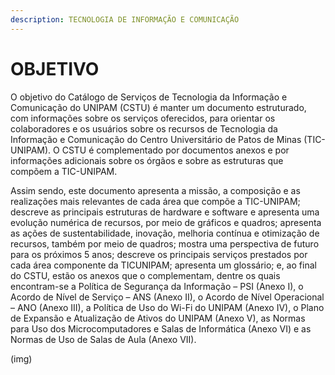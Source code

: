 ```yaml
---
description: TECNOLOGIA DE INFORMAÇÃO E COMUNICAÇÃO
---
```


# OBJETIVO

O objetivo do Catálogo de Serviços de Tecnologia da Informação e Comunicação do UNIPAM \(CSTU\) é manter um documento estruturado, com informações sobre os serviços oferecidos, para orientar os colaboradores e os usuários sobre os recursos de Tecnologia da Informação e Comunicação do Centro Universitário de Patos de Minas \(TIC-UNIPAM\). O CSTU é complementado por documentos anexos e por informações adicionais sobre os órgãos e sobre as estruturas que compõem a TIC-UNIPAM.

Assim sendo, este documento apresenta a missão, a composição e as realizações mais relevantes de cada área que compõe a TIC-UNIPAM; descreve as principais estruturas de hardware e software e apresenta uma evolução numérica de recursos, por meio de gráficos e quadros; apresenta as ações de sustentabilidade, inovação, melhoria contínua e otimização de recursos, também por meio de quadros; mostra uma perspectiva de futuro para os próximos 5 anos; descreve os principais serviços prestados por cada área componente da TICUNIPAM; apresenta um glossário; e, ao final do CSTU, estão os anexos que o complementam, dentre os quais encontram-se a Política de Segurança da Informação – PSI \(Anexo I\), o Acordo de Nível de Serviço – ANS \(Anexo II\), o Acordo de Nível Operacional – ANO \(Anexo III\), a Política de Uso do Wi-Fi do UNIPAM \(Anexo IV\), o Plano de Expansão e Atualização de Ativos do UNIPAM \(Anexo V\), as Normas para Uso dos Microcomputadores e Salas de Informática \(Anexo VI\) e as Normas de Uso de Salas de Aula \(Anexo VII\).

\(img\)

